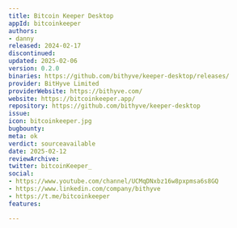 ```yaml
---
title: Bitcoin Keeper Desktop
appId: bitcoinkeeper
authors:
- danny
released: 2024-02-17
discontinued: 
updated: 2025-02-06
version: 0.2.0
binaries: https://github.com/bithyve/keeper-desktop/releases/
provider: BitHyve Limited
providerWebsite: https://bithyve.com/
website: https://bitcoinkeeper.app/
repository: https://github.com/bithyve/keeper-desktop
issue: 
icon: bitcoinkeeper.jpg
bugbounty: 
meta: ok
verdict: sourceavailable
date: 2025-02-12
reviewArchive: 
twitter: bitcoinKeeper_
social:
- https://www.youtube.com/channel/UCMqDNxbz16w8pxpmsa6s8GQ
- https://www.linkedin.com/company/bithyve
- https://t.me/bitcoinkeeper
features: 

---
```


